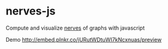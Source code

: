 # nerves-js
Compute and visualize [nerves](http://en.wikipedia.org/wiki/Nerve_%28category_theory%29) of graphs with javascript

Demo
http://embed.plnkr.co/jURutWDtuWI7kNcxnuas/preview
